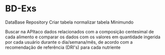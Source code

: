 # BD-Exs
DataBase Repository
Criar tabela
normalizar tabela
Minimundo

Buscar na APItaco dados relacionados com a composição centesimal de cada alimento e comparar os dados com os valores em quantidade ingerida por cada usuário durante o dia/semana/mês, de acordo com a recomendação de referência (DRI's) para cada nutriente
